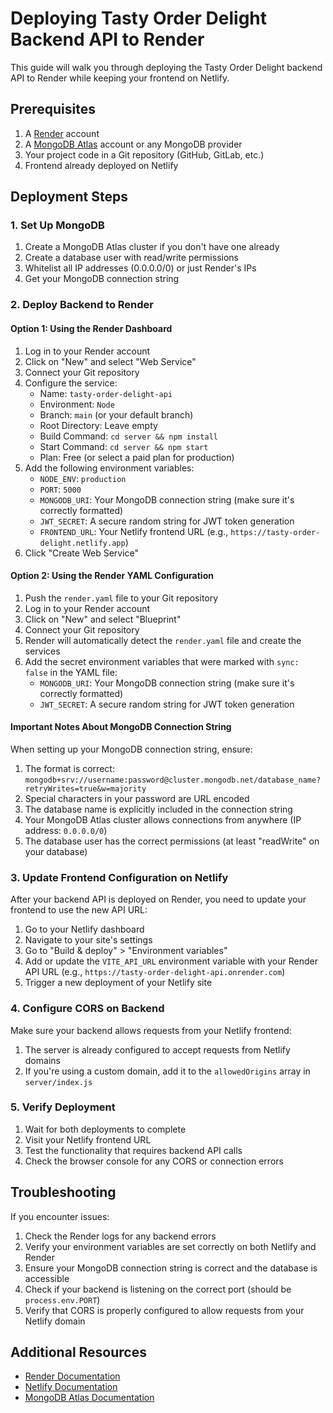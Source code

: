 # Deploying Tasty Order Delight Backend API to Render

This guide will walk you through deploying the Tasty Order Delight backend API to Render while keeping your frontend on Netlify.

## Prerequisites

1. A [Render](https://render.com/) account
2. A [MongoDB Atlas](https://www.mongodb.com/cloud/atlas) account or any MongoDB provider
3. Your project code in a Git repository (GitHub, GitLab, etc.)
4. Frontend already deployed on Netlify

## Deployment Steps

### 1. Set Up MongoDB

1. Create a MongoDB Atlas cluster if you don't have one already
2. Create a database user with read/write permissions
3. Whitelist all IP addresses (0.0.0.0/0) or just Render's IPs
4. Get your MongoDB connection string

### 2. Deploy Backend to Render

#### Option 1: Using the Render Dashboard

1. Log in to your Render account
2. Click on "New" and select "Web Service"
3. Connect your Git repository
4. Configure the service:
   - Name: `tasty-order-delight-api`
   - Environment: `Node`
   - Branch: `main` (or your default branch)
   - Root Directory: Leave empty
   - Build Command: `cd server && npm install`
   - Start Command: `cd server && npm start`
   - Plan: Free (or select a paid plan for production)
5. Add the following environment variables:
   - `NODE_ENV`: `production`
   - `PORT`: `5000`
   - `MONGODB_URI`: Your MongoDB connection string (make sure it's correctly formatted)
   - `JWT_SECRET`: A secure random string for JWT token generation
   - `FRONTEND_URL`: Your Netlify frontend URL (e.g., `https://tasty-order-delight.netlify.app`)
6. Click "Create Web Service"

#### Option 2: Using the Render YAML Configuration

1. Push the `render.yaml` file to your Git repository
2. Log in to your Render account
3. Click on "New" and select "Blueprint"
4. Connect your Git repository
5. Render will automatically detect the `render.yaml` file and create the services
6. Add the secret environment variables that were marked with `sync: false` in the YAML file:
   - `MONGODB_URI`: Your MongoDB connection string (make sure it's correctly formatted)
   - `JWT_SECRET`: A secure random string for JWT token generation

#### Important Notes About MongoDB Connection String

When setting up your MongoDB connection string, ensure:

1. The format is correct: `mongodb+srv://username:password@cluster.mongodb.net/database_name?retryWrites=true&w=majority`
2. Special characters in your password are URL encoded
3. The database name is explicitly included in the connection string
4. Your MongoDB Atlas cluster allows connections from anywhere (IP address: `0.0.0.0/0`)
5. The database user has the correct permissions (at least "readWrite" on your database)

### 3. Update Frontend Configuration on Netlify

After your backend API is deployed on Render, you need to update your frontend to use the new API URL:

1. Go to your Netlify dashboard
2. Navigate to your site's settings
3. Go to "Build & deploy" > "Environment variables"
4. Add or update the `VITE_API_URL` environment variable with your Render API URL (e.g., `https://tasty-order-delight-api.onrender.com`)
5. Trigger a new deployment of your Netlify site

### 4. Configure CORS on Backend

Make sure your backend allows requests from your Netlify frontend:

1. The server is already configured to accept requests from Netlify domains
2. If you're using a custom domain, add it to the `allowedOrigins` array in `server/index.js`

### 5. Verify Deployment

1. Wait for both deployments to complete
2. Visit your Netlify frontend URL
3. Test the functionality that requires backend API calls
4. Check the browser console for any CORS or connection errors

## Troubleshooting

If you encounter issues:

1. Check the Render logs for any backend errors
2. Verify your environment variables are set correctly on both Netlify and Render
3. Ensure your MongoDB connection string is correct and the database is accessible
4. Check if your backend is listening on the correct port (should be `process.env.PORT`)
5. Verify that CORS is properly configured to allow requests from your Netlify domain

## Additional Resources

- [Render Documentation](https://render.com/docs)
- [Netlify Documentation](https://docs.netlify.com/)
- [MongoDB Atlas Documentation](https://docs.atlas.mongodb.com/)
